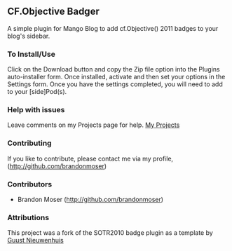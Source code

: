 CF.Objective Badger
-------------------
A simple plugin for Mango Blog to add cf.Objective() 2011 badges to your blog's sidebar. 

### To Install/Use
Click on the Download button and copy the Zip file option into the Plugins auto-installer form.
Once installed, activate and then set your options in the Settings form. 
Once you have the settings completed, you will need to add to your [side]Pod(s).

### Help with issues
Leave comments on my Projects page for help.
[My Projects](http://www.brandonmoser.com/pages.cfm/projects)

### Contributing
If you like to contribute, please contact me via my profile, (http://github.com/brandonmoser)

### Contributors
* Brandon Moser (http://github.com/brandonmoser)

### Attributions
This project was a fork of the SOTR2010 badge plugin as a template by [Guust Nieuwenhuis](http://www.lagaffe.be)